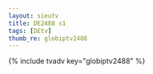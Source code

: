 ```yaml
--- 
layout: sieutv
title: DE2488 s1
tags: [DEtv]
thumb_re: globiptv2488
---
```

{% include tvadv key="globiptv2488" %} 
